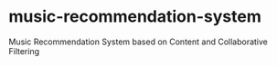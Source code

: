 # music-recommendation-system
Music Recommendation System based on Content and Collaborative Filtering 

